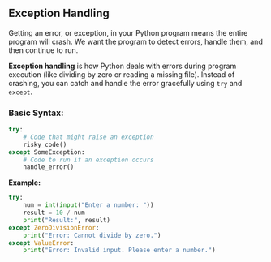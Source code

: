 ## Exception Handling
Getting an error, or exception, in your Python program means the entire program will crash. We want the program to detect errors, handle them, and then continue to run.  

**Exception handling** is how Python deals with errors during program execution (like dividing by zero or reading a missing file). Instead of crashing, you can catch and handle the error gracefully using `try` and `except`.  

### Basic Syntax:
```python
try:
    # Code that might raise an exception
    risky_code()
except SomeException:
    # Code to run if an exception occurs
    handle_error()
```
**Example:**  
```python
try:
    num = int(input("Enter a number: "))
    result = 10 / num
    print("Result:", result)
except ZeroDivisionError:
    print("Error: Cannot divide by zero.")
except ValueError:
    print("Error: Invalid input. Please enter a number.")
```
